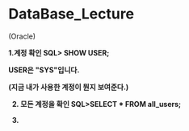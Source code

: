 # DataBase_Lecture
(Oracle)

<strong>1.계정 확인<strong>
SQL> SHOW USER;

USER은 "SYS"입니다.

(지금 내가 사용한 계정이 뭔지 보여준다.)

2. 모든 계정을 확인
SQL>SELECT * FROM all_users;

3. 
